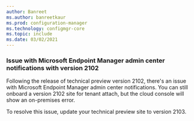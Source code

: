 ```yaml
---
author: Banreet
ms.author: banreetkaur
ms.prod: configuration-manager
ms.technology: configmgr-core
ms.topic: include
ms.date: 03/02/2021
---
```


### <a name="ki_memac"></a> Issue with Microsoft Endpoint Manager admin center notifications with version 2102
<!--9328605-->

Following the release of technical preview version 2102, there's an issue with Microsoft Endpoint Manager admin center notifications. You can still onboard a version 2102 site for tenant attach, but the cloud console will show an on-premises error.

To resolve this issue, update your technical preview site to version 2103.
